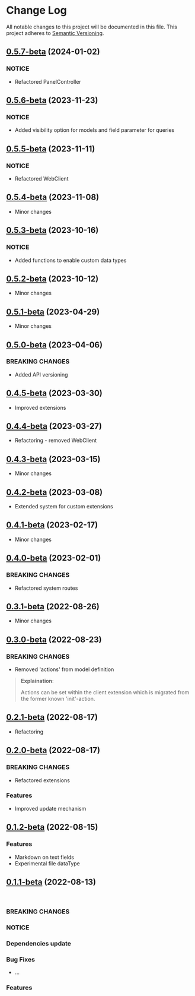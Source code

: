 # Change Log

All notable changes to this project will be documented in this file.
This project adheres to [Semantic Versioning](http://semver.org/).


## [0.5.7-beta](https://github.com/pb-it/wing-cms/releases/tag/0.5.7-beta) (2024-01-02)

### NOTICE

* Refactored PanelController


## [0.5.6-beta](https://github.com/pb-it/wing-cms/releases/tag/0.5.6-beta) (2023-11-23)

### NOTICE

* Added visibility option for models and field parameter for queries


## [0.5.5-beta](https://github.com/pb-it/wing-cms/releases/tag/0.5.5-beta) (2023-11-11)

### NOTICE

* Refactored WebClient


## [0.5.4-beta](https://github.com/pb-it/wing-cms/releases/tag/0.5.4-beta) (2023-11-08)

* Minor changes


## [0.5.3-beta](https://github.com/pb-it/wing-cms/releases/tag/0.5.3-beta) (2023-10-16)

### NOTICE

* Added functions to enable custom data types


## [0.5.2-beta](https://github.com/pb-it/wing-cms/releases/tag/0.5.2-beta) (2023-10-12)

* Minor changes


## [0.5.1-beta](https://github.com/pb-it/wing-cms/releases/tag/0.5.1-beta) (2023-04-29)

* Minor changes


## [0.5.0-beta](https://github.com/pb-it/wing-cms/releases/tag/0.5.0-beta) (2023-04-06)

### BREAKING CHANGES

* Added API versioning


## [0.4.5-beta](https://github.com/pb-it/wing-cms/releases/tag/0.4.5-beta) (2023-03-30)

* Improved extensions


## [0.4.4-beta](https://github.com/pb-it/wing-cms/releases/tag/0.4.4-beta) (2023-03-27)

* Refactoring - removed WebClient


## [0.4.3-beta](https://github.com/pb-it/wing-cms/releases/tag/0.4.3-beta) (2023-03-15)

* Minor changes


## [0.4.2-beta](https://github.com/pb-it/wing-cms/releases/tag/0.4.2-beta) (2023-03-08)

* Extended system for custom extensions


## [0.4.1-beta](https://github.com/pb-it/wing-cms/releases/tag/0.4.1-beta) (2023-02-17)

* Minor changes


## [0.4.0-beta](https://github.com/pb-it/wing-cms/releases/tag/0.4.0-beta) (2023-02-01)

### BREAKING CHANGES

* Refactored system routes


## [0.3.1-beta](https://github.com/pb-it/wing-cms/releases/tag/0.3.1-beta) (2022-08-26)

* Minor changes


## [0.3.0-beta](https://github.com/pb-it/wing-cms/releases/tag/0.3.0-beta) (2022-08-23)

### BREAKING CHANGES

* Removed 'actions' from model definition

> **Explaination**:
>
> Actions can be set within the client extension which is migrated from the former known 'init'-action.


## [0.2.1-beta](https://github.com/pb-it/wing-cms/releases/tag/0.2.1-beta) (2022-08-17)

* Refactoring


## [0.2.0-beta](https://github.com/pb-it/wing-cms/releases/tag/0.2.0-beta) (2022-08-17)


### BREAKING CHANGES

* Refactored extensions


### Features

* Improved update mechanism


## [0.1.2-beta](https://github.com/pb-it/wing-cms/releases/tag/0.1.2-beta) (2022-08-15)


### Features

* Markdown on text fields
* Experimental file dataType


## [0.1.1-beta](https://github.com/pb-it/wing-cms/releases/tag/0.1.1-beta) (2022-08-13)

&nbsp;
&nbsp;
&nbsp;
&nbsp;


### BREAKING CHANGES


### NOTICE


### Dependencies update


### Bug Fixes

* ...


### Features